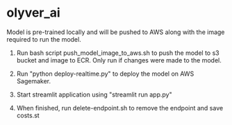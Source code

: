 # olyver_ai

Model is pre-trained locally and will be pushed to AWS along with the image required to run the model. 

1. Run bash script push_model_image_to_aws.sh to push the model to s3 bucket and image to ECR. Only run if changes were made to the model.

2. Run "python deploy-realtime.py" to deploy the model on AWS Sagemaker. 

3. Start streamlit application using "streamlit run app.py"

4. When finished, run delete-endpoint.sh to remove the endpoint and save costs.st
